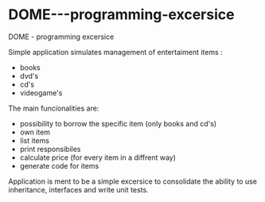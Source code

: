 # DOME---programming-excersice
DOME - programming excersice

Simple application simulates management of entertaiment items :
 - books
 - dvd's
 - cd's
 - videogame's

The main funcionalities are:
  - possibility to borrow the specific item (only books and cd's)
  - own item
  - list items
  - print responsibiles
  - calculate price (for every item in a diffrent way)
  - generate code for items
  
Application is ment to be a simple excersice to consolidate the ability to use inheritance, interfaces and write unit tests.
  


